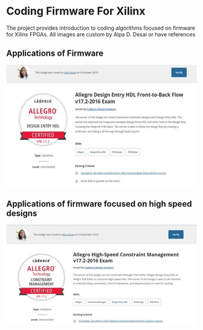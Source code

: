 # Coding Firmware For Xilinx


The project provides introduction to coding algorithms focused on firmware for Xilinx FPGAs.
All images are custom by Alpa D. Desai or have references


## Applications of Firmware
![image](AllegroSchematicHDL_Certificate.jpg)

## Applications of firmware focused on high speed designs
![image](AllegroHighSpeedConstraintManager.jpg)

